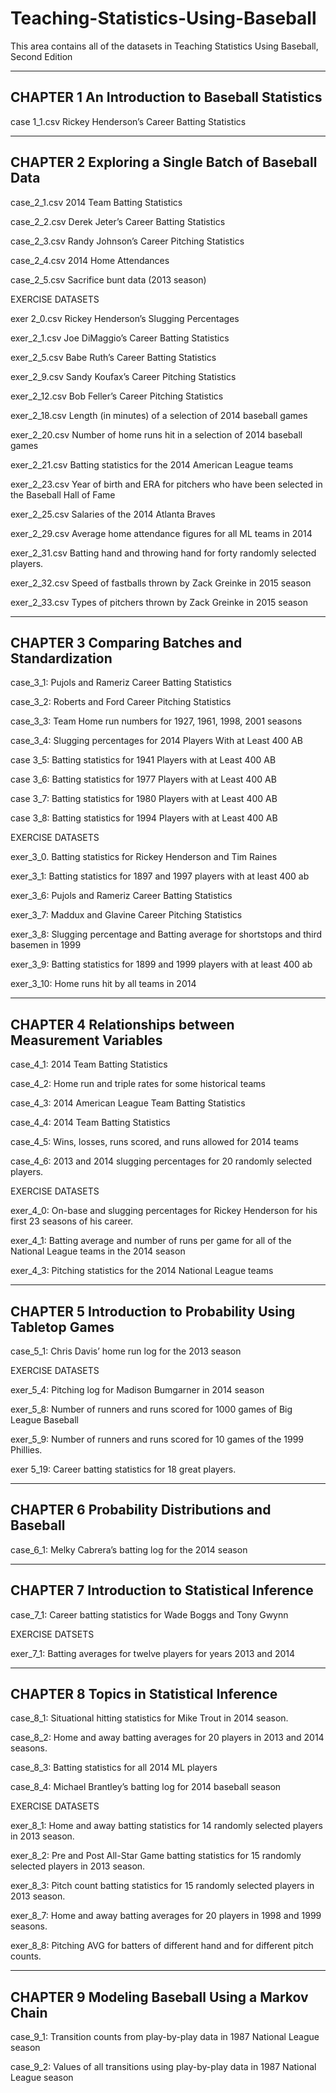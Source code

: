 # Teaching-Statistics-Using-Baseball

This area contains all of the datasets in Teaching Statistics Using Baseball, Second Edition

-------------------------------------------------------
CHAPTER 1  An Introduction to Baseball Statistics
-------------------------------------------------------

case 1_1.csv   Rickey Henderson’s Career Batting Statistics
 
-------------------------------------------------------
CHAPTER 2  Exploring a Single Batch of Baseball Data 
 -------------------------------------------------------

case_2_1.csv  2014 Team Batting Statistics
 
case_2_2.csv  Derek Jeter’s Career Batting Statistics
            
case_2_3.csv  Randy Johnson’s Career Pitching Statistics
             
case_2_4.csv 2014 Home Attendances
 
case_2_5.csv  Sacrifice bunt data (2013 season)
           
EXERCISE DATASETS
            
exer 2_0.csv  Rickey Henderson’s Slugging Percentages
            
exer_2_1.csv  Joe DiMaggio’s Career Batting Statistics
            
exer_2_5.csv  Babe Ruth’s Career Batting Statistics
            
exer_2_9.csv  Sandy Koufax’s Career Pitching Statistics
            
exer_2_12.csv  Bob Feller’s Career Pitching Statistics
            
exer_2_18.csv  Length (in minutes) of a selection of 2014 baseball games
            
exer_2_20.csv  Number of home runs hit in a selection of 2014 baseball games
            
exer_2_21.csv  Batting statistics for the 2014 American League teams
            
exer_2_23.csv  Year of birth and ERA for pitchers who have been selected in the Baseball Hall of Fame
            
exer_2_25.csv Salaries of the 2014 Atlanta Braves
            
exer_2_29.csv  Average home attendance figures for all ML teams in 2014
            
exer_2_31.csv  Batting hand and throwing hand for forty randomly selected players.

exer_2_32.csv  Speed of fastballs thrown by Zack Greinke in 2015 season

exer_2_33.csv  Types of pitchers thrown by Zack Greinke in 2015 season
 
-------------------------------------------------------
CHAPTER 3  Comparing Batches and Standardization 
-------------------------------------------------------
 
case_3_1:  Pujols and Rameriz Career Batting Statistics
 
case_3_2:  Roberts and Ford Career Pitching Statistics
 
case_3_3:  Team Home run numbers for 1927, 1961, 1998, 2001 seasons
 
case_3_4:  Slugging percentages for 2014 Players With at Least 400 AB
 
case 3_5:  Batting statistics for 1941 Players with at Least 400 AB
            
case 3_6:  Batting statistics for 1977 Players with at Least 400 AB
            
case 3_7:  Batting statistics for 1980 Players with at Least 400 AB
            
case 3_8:  Batting statistics for 1994 Players with at Least 400 AB
 
EXERCISE DATASETS
            
exer_3_0.  Batting statistics for Rickey Henderson and Tim Raines
            
exer_3_1:  Batting statistics for 1897 and 1997 players with at least 400 ab
            
exer_3_6:  Pujols and Rameriz Career Batting Statistics
            
exer_3_7:  Maddux and Glavine Career Pitching Statistics
            
exer_3_8:  Slugging percentage and Batting average for shortstops and third basemen in 1999
            
exer_3_9:  Batting statistics for 1899 and 1999 players with at least 400 ab
            
exer_3_10:  Home runs hit by all teams in 2014
 
-------------------------------------------------------
CHAPTER 4  Relationships between Measurement Variables 
-------------------------------------------------------
            
case_4_1:  2014 Team Batting Statistics
            
case_4_2:  Home run and triple rates for some historical teams
             
case_4_3:  2014 American League Team Batting Statistics
     
case_4_4:  2014 Team Batting Statistics
            
case_4_5:  Wins, losses, runs scored, and runs allowed for 2014 teams
 
case_4_6:  2013 and 2014 slugging percentages for 20 randomly selected players.
 
EXERCISE DATASETS  
            
exer_4_0:  On-base and slugging percentages for Rickey Henderson for his first 23 seasons of his career.
            
exer_4_1:  Batting average and number of runs per game for all of the National League teams in the 2014 season
            
exer_4_3:  Pitching statistics for the 2014 National League teams

-------------------------------------------------------
CHAPTER 5  Introduction to Probability Using Tabletop Games 
-------------------------------------------------------
 
case_5_1:  Chris Davis’ home run log for the 2013 season  

EXERCISE DATASETS     
             
exer_5_4:  Pitching log for Madison Bumgarner in 2014 season
            
exer_5_8:  Number of runners and runs scored for 1000 games of Big League Baseball
            
exer_5_9:  Number of runners and runs scored for 10 games of the 1999 Phillies.
            
exer 5_19:  Career batting statistics for 18 great players.

-------------------------------------------------------
CHAPTER 6  Probability Distributions and Baseball 
-------------------------------------------------------
            
case_6_1:  Melky Cabrera’s batting log for the 2014 season
            
------------------------------------------------------- 
CHAPTER 7  Introduction to Statistical Inference 
-------------------------------------------------------
            
case_7_1:  Career batting statistics for Wade Boggs and Tony Gwynn
 
EXERCISE DATSETS
            
exer_7_1:  Batting averages for twelve players for years 2013 and 2014

------------------------------------------------------- 
CHAPTER 8  Topics in Statistical Inference 
------------------------------------------------------- 
            
case_8_1:  Situational hitting statistics for Mike Trout in 2014 season.
            
case_8_2:  Home and away batting averages for 20 players in 2013 and 2014 seasons.
            
case_8_3:  Batting statistics for all 2014 ML players
            
case_8_4:  Michael Brantley’s batting log for 2014 baseball season
  
EXERCISE DATASETS
 
exer_8_1:  Home and away batting statistics for 14 randomly selected players in 2013 season.

exer_8_2:  Pre and Post All-Star Game batting statistics for 15 randomly selected players in 2013 season.
            
exer_8_3:  Pitch count batting statistics for 15 randomly selected players in 2013 season.
            
exer_8_7:  Home and away batting averages for 20 players in 1998 and 1999 seasons.
            
exer_8_8:  Pitching AVG for batters of different hand and for different pitch counts.

------------------------------------------------------- 
CHAPTER 9  Modeling Baseball Using a Markov Chain 
------------------------------------------------------- 
 
case_9_1:  Transition counts from play-by-play data in 1987 National League season
            
case_9_2:  Values of all transitions using play-by-play data in 1987 National League season
 
